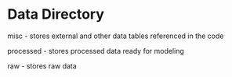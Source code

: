 # Data Directory

misc - stores external and other data tables referenced in the code

processed - stores processed data ready for modeling

raw - stores raw data
